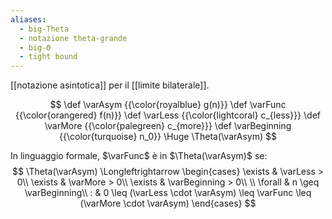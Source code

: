 ```yaml
---
aliases:
  - big-Theta
  - notazione theta-grande
  - big-Θ
  - tight bound
---
```

[[notazione asintotica]] per il [[limite bilaterale]].

$$
\def \varAsym {{\color{royalblue} g(n)}}
\def \varFunc {{\color{orangered} f(n)}}
\def \varLess {{\color{lightcoral} c_{less}}}
\def \varMore {{\color{palegreen} c_{more}}}
\def \varBeginning {{\color{turquoise} n_0}}
\Huge 
\Theta(\varAsym)
$$

In linguaggio formale, $\varFunc$ è in $\Theta(\varAsym)$ se:
$$
\Theta(\varAsym)
\Longleftrightarrow
\begin{cases}
	\exists & \varLess > 0\\
	\exists & \varMore > 0\\
	\exists & \varBeginning > 0\\
	\\
	\forall & n \geq \varBeginning\\
	: & 0 \leq (\varLess \cdot \varAsym) \leq \varFunc \leq (\varMore \cdot \varAsym)
\end{cases}
$$
